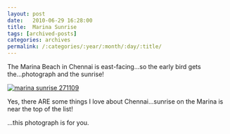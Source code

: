 ```yaml
---
layout: post
date:	2010-06-29 16:28:00
title:  Marina Sunrise
tags: [archived-posts]
categories: archives
permalink: /:categories/:year/:month/:day/:title/
---
```

The Marina Beach in Chennai is east-facing...so the early bird gets the...photograph and the sunrise!


<a href="http://s967.photobucket.com/albums/ae160/pedoral/?action=view&current=IMG_8981.jpg" target="_blank"><img src="http://i967.photobucket.com/albums/ae160/pedoral/IMG_8981.jpg" border="0" alt="marina sunrise 271109"></a>


Yes, there ARE some things I love about Chennai...sunrise on the Marina is near the top of the list!

<LJ user="asakiyume">...this photograph is for you.
